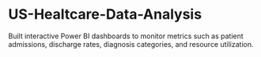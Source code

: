 # US-Healtcare-Data-Analysis
Built interactive Power BI dashboards to monitor metrics such as patient admissions, discharge rates, diagnosis categories, and resource utilization.
